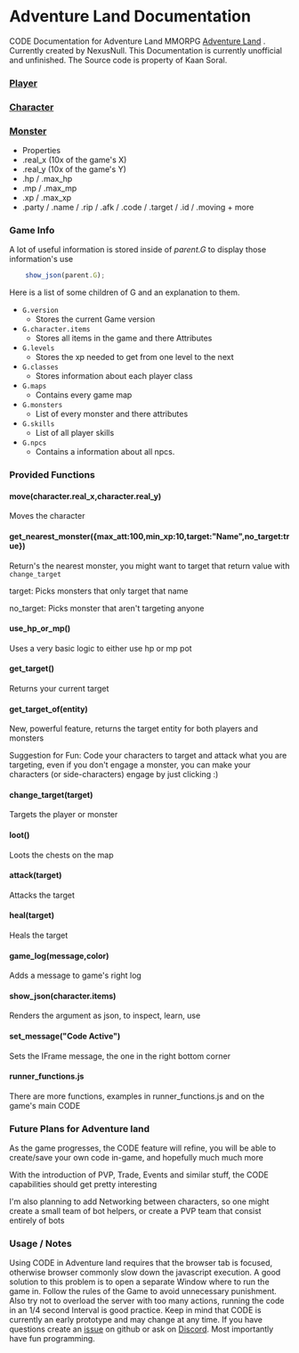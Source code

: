 # Adventure Land Documentation
CODE Documentation for Adventure Land MMORPG [Adventure Land](http://adventure.land) .
Currently created by NexusNull.
This Documentation is currently unofficial and unfinished.
The Source code is property of Kaan Soral.

### [Player](https://fansana.github.io/adventureland/Player.html)

### [Character](https://fansana.github.io/adventureland/Character.html)

### [Monster](https://fansana.github.io/adventureland/Monster.html)
* Properties
 * .real_x (10x of the game's X)
 * .real_y (10x of the game's Y)
 * .hp / .max_hp
 * .mp / .max_mp
 * .xp / .max_xp
 * .party / .name / .rip / .afk / .code / .target / .id / .moving + more

### Game Info
A lot of useful information is stored inside of *parent.G*
to display those information's use 
```javascript
    show_json(parent.G);
```
Here is a list of some children of G and an explanation to them.

* `G.version`
    - Stores the current Game version
* `G.character.items`
    - Stores all items in the game and there Attributes
* `G.levels`
    - Stores the xp needed to get from one level to the next
* `G.classes`
    - Stores information about each player class
* `G.maps`
    - Contains every game map
* `G.monsters`
    - List of every monster and there attributes
* `G.skills`
    - List of all player skills
* `G.npcs`
    - Contains a information about all npcs.

### Provided Functions

#### move(character.real_x,character.real_y)
Moves the character

#### get_nearest_monster({max_att:100,min_xp:10,target:"Name",no_target:true})
Return's the nearest monster, you might want to target that return value with `change_target`

target: Picks monsters that only target that name

no_target: Picks monster that aren't targeting anyone

#### use_hp_or_mp()
Uses a very basic logic to either use hp or mp pot

#### get_target()
Returns your current target

#### get_target_of(entity)
New, powerful feature, returns the target entity for both players and monsters

Suggestion for Fun: Code your characters to target and attack what you are targeting, even if you don't engage a monster, you can make your characters (or side-characters) engage by just clicking :)

#### change_target(target)
Targets the player or monster

#### loot()
Loots the chests on the map

#### attack(target)
Attacks the target

#### heal(target)
Heals the target

#### game_log(message,color)
Adds a message to game's right log

#### show_json(character.items)
Renders the argument as json, to inspect, learn, use

#### set_message("Code Active")
Sets the IFrame message, the one in the right bottom corner

#### runner_functions.js
There are more functions, examples in runner_functions.js and on the game's main CODE

### Future Plans for Adventure land
As the game progresses, the CODE feature will refine, you will be able to create/save your own code in-game, and hopefully much much more

With the introduction of PVP, Trade, Events and similar stuff, the CODE capabilities should get pretty interesting

I'm also planning to add Networking between characters, so one might create a small team of bot helpers, or create a PVP team that consist entirely of bots

### Usage / Notes
Using CODE in Adventure land requires that the browser tab is focused, otherwise browser commonly slow down the javascript execution.
A good solution to this problem is to open a separate Window where to run the game in.
Follow the rules of the Game to avoid unnecessary punishment.
Also try not to overload the server with too many actions, running the code in an 1/4 second Interval is good practice.
Keep in mind that CODE is currently an early prototype and may change at any time.
If you have questions create an [issue](https://github.com/Fansana/adventureland/issues/new) on github or ask on [Discord](https://discord.gg/hTpwYFJ).
Most importantly have fun programming.


